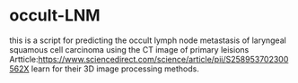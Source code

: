 # occult-LNM
this is a script for predicting the occult lymph node metastasis of laryngeal squamous cell carcinoma using the CT image of primary leisions
Artticle:https://www.sciencedirect.com/science/article/pii/S258953702300562X
learn for their 3D image processing methods.
